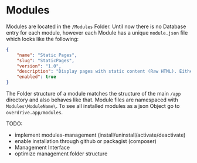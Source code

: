 # Modules

Modules are located in the `/Modules` Folder. Until now there is no Database entry for each module, however each Module has a unique `module.json` file which looks like the following:

```json
{
	"name": "Static Pages",
	"slug": "StaticPages",
	"version": "1.0",
	"description": "Display pages with static content (Raw HTML). Either as text files or in a database.",
	"enabled": true
}
```

The Folder structure of a module matches the structure of the main `/app` directory and also behaves like that. Module files are namespaced with `Modules\ModuleName\`.
To see all installed modules as a json Object go to `overdrive.app/modules`.

TODO:
- implement modules-management (install/uninstall/activate/deactivate)
- enable installation through github or packagist (composer)
- Management Interface
- optimize management folder structure
